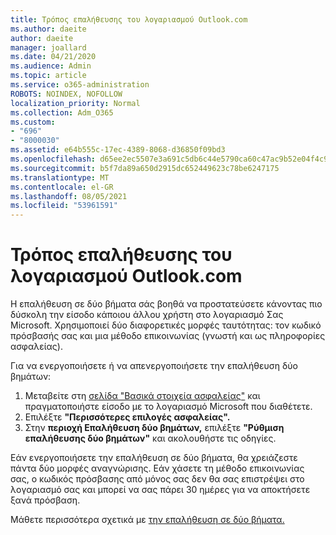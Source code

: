 ```yaml
---
title: Τρόπος επαλήθευσης του λογαριασμού Outlook.com
ms.author: daeite
author: daeite
manager: joallard
ms.date: 04/21/2020
ms.audience: Admin
ms.topic: article
ms.service: o365-administration
ROBOTS: NOINDEX, NOFOLLOW
localization_priority: Normal
ms.collection: Adm_O365
ms.custom:
- "696"
- "8000030"
ms.assetid: e64b555c-17ec-4389-8068-d36850f09bd3
ms.openlocfilehash: d65ee2ec5507e3a691c5db6c44e5790ca60c47ac9b52e04f4c9052bf9503402d
ms.sourcegitcommit: b5f7da89a650d2915dc652449623c78be6247175
ms.translationtype: MT
ms.contentlocale: el-GR
ms.lasthandoff: 08/05/2021
ms.locfileid: "53961591"
---
```

# <a name="how-to-verify-your-outlookcom-account"></a>Τρόπος επαλήθευσης του λογαριασμού Outlook.com

Η επαλήθευση σε δύο βήματα σάς βοηθά να προστατεύσετε κάνοντας πιο δύσκολη την είσοδο κάποιου άλλου χρήστη στο λογαριασμό Σας Microsoft. Χρησιμοποιεί δύο διαφορετικές μορφές ταυτότητας: τον κωδικό πρόσβασής σας και μια μέθοδο επικοινωνίας (γνωστή και ως πληροφορίες ασφαλείας).
  
Για να ενεργοποιήσετε ή να απενεργοποιήσετε την επαλήθευση δύο βημάτων:
  
1. Μεταβείτε στη [σελίδα "Βασικά στοιχεία ασφαλείας"](https://go.microsoft.com/fwlink/?linkid=842325) και πραγματοποιήστε είσοδο με το λογαριασμό Microsoft που διαθέτετε.
2. Επιλέξτε **"Περισσότερες επιλογές ασφαλείας".**
3. Στην **περιοχή Επαλήθευση δύο βημάτων,** επιλέξτε **"Ρύθμιση επαλήθευσης δύο βημάτων"** και ακολουθήστε τις οδηγίες.

Εάν ενεργοποιήσετε την επαλήθευση σε δύο βήματα, θα χρειάζεστε πάντα δύο μορφές αναγνώρισης. Εάν χάσετε τη μέθοδο επικοινωνίας σας, ο κωδικός πρόσβασης από μόνος σας δεν θα σας επιστρέψει στο λογαριασμό σας και μπορεί να σας πάρει 30 ημέρες για να αποκτήσετε ξανά πρόσβαση.
  
Μάθετε περισσότερα σχετικά με [την επαλήθευση σε δύο βήματα.](https://go.microsoft.com/fwlink/?linkid=872270)
  